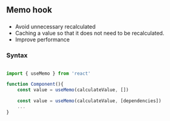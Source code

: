 ## Memo hook
###
- Avoid unnecessary recalculated 
- Caching a value so that it does not need to be recalculated.
- Improve performance

### Syntax
``` jsx

import { useMemo } from 'react'

function Component(){
    const value = useMemo(calculateValue, [])

    const value = useMemo(calculateValue, [dependencies])
    ...
}

```
